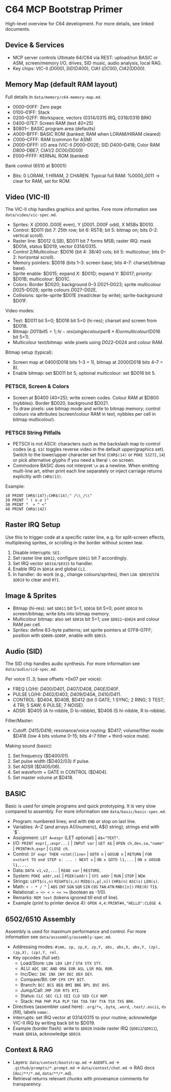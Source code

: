 # C64 MCP Bootstrap Primer

High-level overview for C64 development. For more details, see linked documents. 

## Device & Services

- MCP server controls Ultimate 64/C64 via REST: upload/run BASIC or ASM, screen/memory I/O, drives, SID music, audio analysis, local RAG.
- Key chips: VIC-II ($D000), SID ($D400), CIA1 ($DC00), CIA2 ($DD00).

## Memory Map (default RAM layout)

Full details in `data/memory/c64-memory-map.md`.

- $0000–$00FF: Zero page
- $0100–$01FF: Stack
- $0200–$02FF: Workspace, vectors ($0314/$0315 IRQ, $0318/$0319 BRK)
- $0400–$07E7: Screen RAM (text 40×25)
- $0801–: BASIC program area (defaults)
- $A000–$BFFF: BASIC ROM (banked; RAM when LORAM/HIRAM cleared)
- $C000–$CFFF: RAM (common for ASM)
- $D000–$DFFF: I/O area (VIC-II $D000–$D02E; SID $D400–$D418; Color RAM $D800–$DBE7; CIA1/2 $DC00/$DD00)
- $E000–$FFFF: KERNAL ROM (banked)

Bank control (6510 at $0001):

- Bits: 0 LORAM, 1 HIRAM, 2 CHAREN. Typical full RAM: %0000_0011 → clear for RAM, set for ROM.

## Video (VIC-II)

The VIC-II chip handles graphics and sprites. Fore more information see `data/video/vic-spec.md`.

- Sprites: X ($D000..$D00E even), Y ($D001..$D00F odd), X MSBs $D010.
- Control: $D011 (bit 7: 25th row; bit 6: RST8; bit 5: bitmap on; bits 0–2: vertical scroll).
- Raster line: $D012 (LSB), $D011 bit 7 forms MSB; raster IRQ: mask $D01A, status $D019, vector $0314/$0315.
- Control 2/Multicolour: $D016 (bit 4: 38/40 cols; bit 5: multicolour; bits 0–2: horizontal scroll).
- Memory pointers: $D018 (bits 1–3: screen base; bits 4–7: charset/bitmap base).
- Sprite enable: $D015; expand X: $D01D; expand Y: $D017; priority: $D01B; multicolour: $D01C.
- Colors: Border $D020; background 0–3 $D021–$D023; sprite multicolour $D025–$D026; sprite colours $D027–$D02E.
- Collisions: sprite-sprite $D01E (read/clear by write); sprite-background $D01F.

Video modes:

- Text: $D011 bit 5=0; $D016 bit 5=0 (hi-res); charset and screen from $D018.
- Bitmap: $D011 bit 5=1; hi-res (single colour per 8×8) or multicolour ($D016 bit 5=1).
- Multicolour text/bitmap: wide pixels using $D022–$D024 and colour RAM.

Bitmap setup (typical):

- Screen map at $0400 ($D018 bits 1–3 = 1), bitmap at $2000 ($D018 bits 4–7 = 8).
- Enable bitmap: set $D011 bit 5; optional multicolour: set $D016 bit 5.

### PETSCII, Screen & Colors

- Screen at $0400 (40×25); write screen codes. Colour RAM at $D800 (nybbles). Border $D020, background $D021.
- To draw pixels: use bitmap mode and write to bitmap memory; control colours via attributes (screen/colour RAM in text, nybbles per cell in bitmap multicolour).

### PETSCII String Pitfalls

- PETSCII is not ASCII: characters such as the backslash map to control codes (e.g. `$1C` toggles reverse video in the default upper/graphics set). Switch to the lower/upper character set first (`CHR$(14)` or `POKE 53272,14`) or pick alternative glyphs if you need a literal `\` on screen.
- Commodore BASIC does not interpret `\n` as a newline. When emitting multi-line art, either print each line separately or inject carriage returns explicitly with `CHR$(13)`.

Example:

```basic
10 PRINT CHR$(147);CHR$(14);" /\\_/\\"
20 PRINT " ( o.o )"
30 PRINT "  > ^ <"
40 PRINT CHR$(142)
```

## Raster IRQ Setup

Use this to trigger code at a specific raster line, e.g. for split-screen effects, multiplexing sprites, or scrolling in the border without screen tear.

1. Disable interrupts: `SEI`.
2. Set raster line `$D012`, configure `$D011` bit 7 accordingly.
3. Set IRQ vector `$0314/$0315` to handler.
4. Enable IRQ in `$D01A` and global `CLI`.
5. In handler: do work (e.g., change colours/sprites), then `LDA $D019`/`STA $D019` to clear and `RTI`.

## Image & Sprites

- Bitmap (hi-res): set `$D011` bit 5=1, `$D016` bit 5=0; point `$D018` to screen/bitmap; write bits into bitmap memory.
- Multicolour bitmap: also set `$D016` bit 5=1; use `$D022–$D024` and colour RAM per cell.
- Sprites: define 63-byte patterns; set sprite pointers at $07F8–$07FF; position with `$D000–$D00F`, enable with `$D015`.

## Audio (SID)

The SID chip handles audio synthesis. For more information see `data/audio/sid-spec.md`.

Per voice (1..3; base offsets +0x07 per voice):

- FREQ LO/HI: $D400/$D401, $D407/$D408, $D40E/$D40F.
- PULSE LO/HI: $D402/$D403, $D409/$D40A, $D410/$D411.
- CONTROL: $D404, $D40B, $D412 (bit 0 GATE; 1 SYNC; 2 RING; 3 TEST; 4 TRI; 5 SAW; 6 PULSE; 7 NOISE).
- ADSR: $D405 (A hi-nibble, D lo-nibble), $D406 (S hi-nibble, R lo-nibble).

Filter/Master:

- Cutoff: $D415/$D416; resonance/voice routing: $D417; volume/filter mode: $D418 (low 4 bits volume 0–15; bits 4–7 filter + third-voice mute).

Making sound (basic):

1. Set frequency ($D400/01).
2. Set pulse width ($D402/03) if pulse.
3. Set ADSR ($D405/06).
4. Set waveform + GATE in CONTROL ($D404).
5. Set master volume at $D418.

## BASIC

Basic is used for simple programs and quick prototyping. It is very slow compared to assembly. For more information see `data/basic/basic-spec.md`.

- Program: numbered lines; end with `END` or stop on last line.
- Variables: A–Z (and arrays A()(numeric), A$() string); strings end with `$`.
- Assignment: `LET A=expr` (LET optional) | `A$="TEXT"`.
- I/O: `PRINT expr[,;expr...]` | `INPUT var` | `GET A$` | `OPEN ch,dev,sa,"name"` | `PRINT#ch,expr` | `CLOSE ch`.
- Control: `IF expr THEN <stmt|line>` | `GOTO n` | `GOSUB n` | `RETURN` | `FOR v=start TO end STEP s: ... : NEXT v` | `ON x GOTO l1,...` | `ON x GOSUB l1,...`.
- Data: `DATA v1,v2,...` | `READ var` | `RESTORE`.
- System: `POKE addr,val` | `PEEK(addr)` | `SYS addr` | `RUN` | `STOP` | `NEW`.
- Strings: `LEFT$(s,n)` `RIGHT$(s,n)` `MID$(s,p[,n])` `CHR$(n)` `ASC(s)` `LEN(s)`.
- Math: `+ - * / ^` | `ABS` `INT` `SGN` `SQR` `SIN` `COS` `TAN` `ATN` `RND([n])` `FRE(0)` `TI$`.
- Relational: `= <> < > <= >=` (boolean as -1/0).
- Remarks: `REM text` (tokens ignored till end of line).
- Example (print to printer device 4): `OPEN 4,4:PRINT#4,"HELLO":CLOSE 4`.

## 6502/6510 Assembly

Assembly is used for maximum performance and control. For more information see `data/asssembly/assembly-spec.md`.

- Addressing modes: `#imm, zp, zp,X, zp,Y, abs, abs,X, abs,Y, (zp), (zp,X), (zp),Y, rel`.
- Key opcodes (full set):
  - Load/Store: `LDA LDX LDY` / `STA STX STY`.
  - ALU: `ADC SBC AND ORA EOR ASL LSR ROL ROR`.
  - Inc/Dec: `INC INX INY DEC DEX DEY`.
  - Compare/Bit: `CMP CPX CPY BIT`.
  - Branch: `BCC BCS BEQ BMI BNE BPL BVC BVS`.
  - Jump/Call: `JMP JSR RTS RTI`.
  - Status: `CLC SEC CLI SEI CLD SED CLV NOP`.
  - Stack: `PHA PHP PLA PLP TAX TXA TAY TYA TSX TXS BRK`.
- Directives (assembler used here): `.org/*=`, `.byte`, `.word`, `.text/.ascii`, `ds` (fill), labels `name:`.
- Interrupts: set IRQ vector at $0314/$0315 to your routine; acknowledge VIC-II IRQ by writing back bit to $D019.
- Example (border flash): write to `$D020` inside raster IRQ (`$D012`/`$D011`), mask `$D01A`, acknowledge `$D019`.

## Context & RAG

- Layers: `data/context/bootstrap.md` → `AGENTS.md` → `.github/prompts/*.prompt.md` → `data/context/chat.md` → RAG docs (`doc/**/*.md`, `data/**/*.md`).
- Retrieval returns relevant chunks with provenance comments for transparency.
